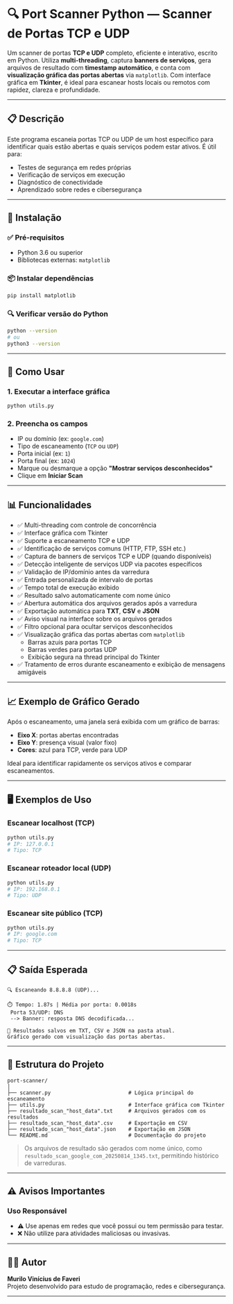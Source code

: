 # 🔍 Port Scanner Python — Scanner de Portas TCP e UDP

Um scanner de portas **TCP e UDP** completo, eficiente e interativo, escrito em Python. Utiliza **multi-threading**, captura **banners de serviços**, gera arquivos de resultado com **timestamp automático**, e conta com **visualização gráfica das portas abertas** via `matplotlib`. Com interface gráfica em **Tkinter**, é ideal para escanear hosts locais ou remotos com rapidez, clareza e profundidade.

---

## 📋 Descrição

Este programa escaneia portas TCP ou UDP de um host específico para identificar quais estão abertas e quais serviços podem estar ativos. É útil para:

- Testes de segurança em redes próprias  
- Verificação de serviços em execução  
- Diagnóstico de conectividade  
- Aprendizado sobre redes e cibersegurança

---

## 🚀 Instalação

### ✅ Pré-requisitos

- Python 3.6 ou superior  
- Bibliotecas externas: `matplotlib`

### 📦 Instalar dependências

```bash
pip install matplotlib
```

### 🔍 Verificar versão do Python

```bash
python --version
# ou
python3 --version
```

---

## 🎯 Como Usar

### 1. Executar a interface gráfica

```bash
python utils.py
```

### 2. Preencha os campos

- IP ou domínio (ex: `google.com`)  
- Tipo de escaneamento (`TCP` ou `UDP`)  
- Porta inicial (ex: `1`)  
- Porta final (ex: `1024`)  
- Marque ou desmarque a opção **"Mostrar serviços desconhecidos"**  
- Clique em **Iniciar Scan**

---

## 📊 Funcionalidades

- ✅ Multi-threading com controle de concorrência  
- ✅ Interface gráfica com Tkinter  
- ✅ Suporte a escaneamento TCP e UDP  
- ✅ Identificação de serviços comuns (HTTP, FTP, SSH etc.)  
- ✅ Captura de banners de serviços TCP e UDP (quando disponíveis)  
- ✅ Detecção inteligente de serviços UDP via pacotes específicos  
- ✅ Validação de IP/domínio antes da varredura  
- ✅ Entrada personalizada de intervalo de portas  
- ✅ Tempo total de execução exibido  
- ✅ Resultado salvo automaticamente com nome único  
- ✅ Abertura automática dos arquivos gerados após a varredura  
- ✅ Exportação automática para **TXT**, **CSV** e **JSON**  
- ✅ Aviso visual na interface sobre os arquivos gerados  
- ✅ Filtro opcional para ocultar serviços desconhecidos  
- ✅ Visualização gráfica das portas abertas com `matplotlib`  
  - Barras azuis para portas TCP  
  - Barras verdes para portas UDP  
  - Exibição segura na thread principal do Tkinter  
- ✅ Tratamento de erros durante escaneamento e exibição de mensagens amigáveis

---

## 📈 Exemplo de Gráfico Gerado

Após o escaneamento, uma janela será exibida com um gráfico de barras:

- **Eixo X**: portas abertas encontradas  
- **Eixo Y**: presença visual (valor fixo)  
- **Cores**: azul para TCP, verde para UDP

Ideal para identificar rapidamente os serviços ativos e comparar escaneamentos.

---

## 🖥️ Exemplos de Uso

### Escanear localhost (TCP)

```bash
python utils.py
# IP: 127.0.0.1
# Tipo: TCP
```

### Escanear roteador local (UDP)

```bash
python utils.py
# IP: 192.168.0.1
# Tipo: UDP
```

### Escanear site público (TCP)

```bash
python utils.py
# IP: google.com
# Tipo: TCP
```

---

## 📋 Saída Esperada

```text
🔍 Escaneando 8.8.8.8 (UDP)...

⏱️ Tempo: 1.87s | Média por porta: 0.0018s
 Porta 53/UDP: DNS
 --> Banner: resposta DNS decodificada...

📁 Resultados salvos em TXT, CSV e JSON na pasta atual.
Gráfico gerado com visualização das portas abertas.
```

---

## 📁 Estrutura do Projeto

``` -
port-scanner/
│
├── scanner.py                         # Lógica principal do escaneamento
├── utils.py                           # Interface gráfica com Tkinter
├── resultado_scan_"host_data".txt     # Arquivos gerados com os resultados
├── resultado_scan_"host_data".csv     # Exportação em CSV
├── resultado_scan_"host_data".json    # Exportação em JSON
└── README.md                          # Documentação do projeto
```

> Os arquivos de resultado são gerados com nome único, como `resultado_scan_google_com_20250814_1345.txt`, permitindo histórico de varreduras.

---

## ⚠️ Avisos Importantes

### Uso Responsável

- ⚠️ Use apenas em redes que você possui ou tem permissão para testar.  
- ❌ Não utilize para atividades maliciosas ou invasivas.

---

## 👨‍💻 Autor

**Murilo Vinícius de Faveri**  
Projeto desenvolvido para estudo de programação, redes e cibersegurança.

---
